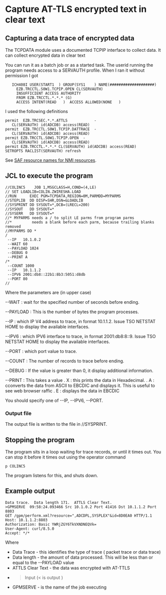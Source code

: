 # Capture AT-TLS encrypted text in clear text
##  Capturing a data trace of encrypted data
The TCPDATA module uses a documented TCPIP interface to collect data.  It can collect encrypted data in clear text

You can run it as a batch job or as a started task.
The userid running the program needs access to a SERVAUTH profile.  When I ran it without permission I got
```  
   ICH408I USER(START1  ) GROUP(SYS1    ) NAME(####################)
     EZB.TRCCTL.S0W1.TCPIP.OPEN CL(SERVAUTH)                        
     INSUFFICIENT ACCESS AUTHORITY                                  
     FROM EZB.TRCCTL.*.*.* (G)                                      
     ACCESS INTENT(READ   )  ACCESS ALLOWED(NONE   ) 
```

I used the following definitions 

```
permit  EZB.TRCSEC.*.*.ATTLS            - 
   CL(SERVAUTH) id(ADCDB) access(READ) 
permit  EZB.TRCCTL.S0W1.TCPIP.DATTRACE  - 
   CL(SERVAUTH) id(ADCDB) access(READ) 
permit EZB.TRCCTL.S0W1.TCPIP.OPEN  - 
   CL(SERVAUTH) id(ADCDB) access(READ) 
permit EZB.TRCCTL.*.*.* CL(SERVAUTH) id(ADCDB) access(READ) 
SETROPTS RACLIST(SERVAUTH) refresh 
```

See [SAF resource names for NMI resources](https://www.ibm.com/docs/en/zos/3.1.0?topic=enablement-saf-resource-names-nmi-resources).
## JCL to execute the program

```
//COLINC5    JOB 1,MSGCLASS=H,COND=(4,LE) 
// SET LOADLIB=COLIN.ZWIRESHA.LOAD 
//RUN      EXEC PGM=TCPDATA,REGION=0M,PARMDD=MYPARMS 
//STEPLIB  DD DISP=SHR,DSN=&LOADLIB 
//SYSPRINT DD SYSOUT=*,DCB=(LRECL=200) 
//SYSOUT   DD SYSOUT=* 
//SYSERR   DD SYSOUT=* 
//* MYPARMS needs a / to split LE parms from program parms 
//*         needs a blank before each parm, because trailing blanks removed 
//MYPARMS DD * 
/
 --IP   10.1.0.2 
 --WAIT 60 
 --PAYLOAD 1024 
 --DEBUG 0 
 --PRINT A
/* 
 --COUNT 1000 
 --IP   10.1.1.2 
 --IPV6 2001:db8::22b1:8b3:5051:d8db 
 --PORT 80 
// 
```

Where the parameters are (in upper case)


--WAIT 
: wait for the specified number of seconds before ending.

--PAYLOAD
: This is the number of bytes the program processes.

--IP
:  which IP V4 address to trace, in format 10.1.1.2.  Issue TSO NETSTAT HOME to display the available interfaces.

--IPV6
:  which IPV6 interface to trace, in format 2001:db8:8::9.  Issue TSO NETSTAT HOME to display the available interfaces.

--PORT
: which port value to trace.

--COUNT
:  The number of records to trace before ending.

--DEBUG
: If the value is greater than 0, it display additional information.

--PRINT 
:  This takes a value
    . X : this prints the data in Hexadecimal. 
    . A : cconverts the data from ASCII to EBCDIC and displays it.  This is useful to see web browser raffic
    . E : displays the data in EBCDIC


You should specify one of  --IP, --IPV6, --PORT.


### Output file
The output file is written to the file in //SYSPRINT.




## Stopping the program
The program sits in a loop waiting for trace records, or until it times out.
You can stop it before it times out using the operator command
```
p COLINC5
```
The program listens for this, and shuts down.

## Example output

```
Data trace.  Data length 171.  ATTLS Clear Text.                                
>GPMSERVE  09:58:24.093466 Src 10.1.0.2 Port 41416 Dst 10.1.1.2 Port 8803       
GET /gpm/perform.xml?resource=",ADCDPL,SYSPLEX"&id=8D0EA0 HTTP/1.1              
Host: 10.1.1.2:8803                                                             
Authorization: Basic YWRjZGY6TkVXNDNEQVk=                                       
User-Agent: curl/8.5.0                                                          
Accept: */*                                                                     
```
Where

* Data Trace - this identifies the type of trace ( packet trace or data trace)
* Data length - the amount of data processed.   This will be less than or equal to the --PAYLOAD value
* ATTLS Clear Text - the data was encrypted with AT-TTLS   
* > Input (< is output )
* GPMSERVE - is the name of the job executing                                                                          